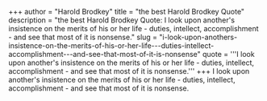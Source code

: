 +++
author = "Harold Brodkey"
title = "the best Harold Brodkey Quote"
description = "the best Harold Brodkey Quote: I look upon another's insistence on the merits of his or her life - duties, intellect, accomplishment - and see that most of it is nonsense."
slug = "i-look-upon-anothers-insistence-on-the-merits-of-his-or-her-life---duties-intellect-accomplishment---and-see-that-most-of-it-is-nonsense"
quote = '''I look upon another's insistence on the merits of his or her life - duties, intellect, accomplishment - and see that most of it is nonsense.'''
+++
I look upon another's insistence on the merits of his or her life - duties, intellect, accomplishment - and see that most of it is nonsense.
